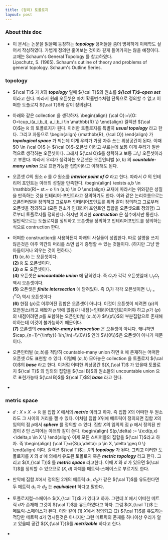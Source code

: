 ```yaml
---
title: (정리) 토폴로지
layout: post 
---
```


### About this doc 

- 이 문서는 논문을 읽을때 등장하는 ***topology*** 용어들을 좀더 명확하게 이해학도 싶어서 작성하였다. 가볍게 정의만 훑어보는 것이라 깊게 들어가지는 않을 예정이다. 교재는 Schaum's General Topology 를 참고하였다. <br/>
Lipschutz, S. (1965). Schaum's outline of theory and problems of general topology. Schaum's Outline Series.

### topology 

- ${\cal T}$ 가 $X$의 ***topology*** 일때 ${\cal T}$의 원소를 ***${\cal T}$-open set*** 이라고 한다. 따라서 원래 오픈셋은 마치 확률변수처럼 단독으로 정의할 수 없고 어떠한 토폴로지 ${\cal T}$와 같이 정의된다. 

- 아래와 같은 collection 을 생각하자. 
\begin{align}
{\cal O}:=\\{O: O=\cup_i(a_i,b_i), a_i,b_i \in \mathbb{R} \\} 
\end{align}
컬렉션 ${\cal O}$는 $\mathbb{R}$ 의 토폴로지가 된다. 이러한 토폴로지를 특별히 ***usual topology*** 라고 한다. 그리고 자동으로 
\begin{align}
(\mathbb{R}, {\cal O})
\end{align}
가 ***topological space*** 가 되는데 이게 우리가 가장 자주 쓰는 위상공간이 된다. 이때 $O \in {\cal O}$ 는 ${\cal O}$-오픈셋 이라고 부르는데 보통 이게 우리가 일반적으로 생각하는 오픈셋이다. 그래서 ${\cal O}$를 생략하고 보통 그냥 오픈셋이라고 부른다. 따라서 우리가 생각하는 오픈셋은 오픈인터벌 $(a,b)$ 의 ***countable-many union*** 으로 표현가능한 집합이라고 이해해도 된다. 

- 오픈셋 $O$의 원소 $o$ 를 $O$ 원소를 ***interior point of $O$*** 라고 한다. 따라서 $O$ 의 인테리어 포인트는 아래의 성질을 만족한다. 
\begin{align}
\exists a,b \in \mathbb{R}~ st.~ o \in (a,b) \in O 
\end{align}
교재에 따라서는 위와같은 성질을 만족하는 것을 인테리어-포인트라고 정의하기도 한다. 이와 같은 논리흐름으로는 오픈인터벌을 정의하고 그로부터 인테리어포인트를 위와 같이 정의하고 그로부터 오픈셋을 정의하고 (모든 원소가 인테리어 포인트인 집합을 오픈셋으로 정의함) 그로부터 토폴로지를 정의한다. 하지만 이러한 ***contruction*** 은 실수에서만 통한다. 일반적으로는 토폴로지를 정의하고 오픈셋을 정의하고 인테리어포인트를 정의하는 식으로 contruction 한다. 

- 어떠한 construction을 사용하든지 아래의 사실들이 성립한다. 따로 설명을 쓰지 않은것은 아주 약간의 머리를 쓰면 쉽게 증명할 수 있는 것들이다. (하지만 그냥 받아들이거나 외우는 것이 편하다.) <br/>
**(1)** $(a,b)$ 는 오픈셋이다. <br/>
**(2)** $\mathbb{R}$ 도 오픈셋이다. <br/>
**(3)** $\emptyset$ 도 오픈셋이다. <br/>
**(4)** 오픈셋은 ***uncountable union*** 에 닫혀있다. 즉 $O_t$가 각각 오픈셋일때 $\cup_t O_t$ 역시 오픈셋이다. <br/>
**(5)** 오픈셋은 ***finite intersection*** 에 닫혀있다. 즉 $O_i$가 각각 오픈셋이면 $\cup_{i=1}^{n} O_i$ 역시 오픈셋이다 <br/>
**(6)** 한점 $\{p\}$로 이루어진 집합은 오픈셋이 아니다. 이것이 오픈셋이 되려면 $\{p\}$의 모든원소(라고 해봤자 $p$ 밖에 없음)가 내점(=인테리어포인트)이어야 하고 $p$가 $\{p\}$의 내점이려면 $p$를 포함하는 오픈인터벌 $(a,b)$가 $\\{p\\}$의 부분집합으로 존재해야하는데 이것이 불가능하기 때문이다. <br/>
**(7)** 오픈셋의 ***countable-many intersection*** 은 오픈셋이 아니다. 왜냐하면 $\cap_{n=1}^{\infty}(-1/n,1/n)=\\{0\\}$ 인데 $\\{0\\}$은 오픈셋이 아니기 때문이다. <br/>

- 오픈인터벌 $(a,b)$를 적당히 countable-many union 하면 $\mathbb{R}$ 에 존재하는 어떠한 오픈셋 $O$도 표현할 수 있다. 이럴때 $(a,b)$ 모아놓은 collection 을 토폴로지 ${\cal O}$의 ***base*** 라고 한다. 이처럼 어떠한 위상공간 $(X,{\cal T}$ 가 있을때 토폴로지 ${\cal T}$ 의 임의의 집합을 ${\cal B}$의 원소들의 uncountable union 으로 표현가능때 ${\cal B}$를 ${\cal T}$의 ***base*** 라고 한다. 

- 





### metric space 

- $d:X \times X \to \mathbb{R}$ 을 집합 $X$ 에서의 ***metric*** 이라고 하자. 즉 집합 $X$의 어떠한 두 원소라도 그 사이의 거리를 잴 수 있다. 이처럼 집합 $X$위에 메트릭이 정의되면 집합 $X$의 임의의 점 $p$에서 ***sphere*** 를 정의할 수 있다. 집합 $X$의 임의의 점 $p$ 에서 정의된 반경이 $\delta$ 인 스피어는 아래와 같이 쓴다. 
\begin{align}
S(p,\delta) := \\{x:d(p,x)<\delta,x \in X \\}
\end{align}
이제 모든 스피어들의 집합을 ${\cal T}$라고 하자. 즉 
\begin{align}
{\cal T}=\\{S(p,\delta): p \in X, \delta \geq 0  \\}
\end{align}
이다. 컬렉션 ${\cal T}$는 $X$의 ***topology*** 가 된다. 그리고 이러한 토폴로지를 $X$ 와 $d$ 에 의해서 유도된 토폴로지 혹은 ***metric topology*** 라고 한다. 그리고 $(X,{\cal T})$ 를 ***metric space*** 라고한다. 이때 $X$ 와 $d$ 가 있으면 ${\cal T}$를 정의할 수 있으므로 $(X,d)$ 자체를 메트릭-스페이스로 부르기도 한다. 

- 만약에 집합 $X$에서 정의된 2개의 메트릭 $d_1$, $d_2$가 같은 ${\cal T}$를 유도한다면 두 메트릭 $d_1$ 과 $d_2$ 는 ***equivalent*** 하다고 말한다. 

- 토폴로지컬-스페이스 $(X,{\cal T})$ 가 있다고 하자. 그런데 $X$ 에서 어떠한 메트릭 $d$가 존재해 그것이 ${\cal T}$를 유도하였다고 하자. 그럼 $(X,{\cal T})$ 는 메트릭-스페이스가 된다. 이와 같이 (1) $X$에서 정의되고 (2) ${\cal T}$를 유도하는 적당한 메트릭 $d$가 명시된것은 아니지만 그런 메트릭의 존재를 하나이상 우리가 알고 있을떄 공간 $(X,{\cal T})$를 ***metrizable*** 하다고 한다. 

- 
